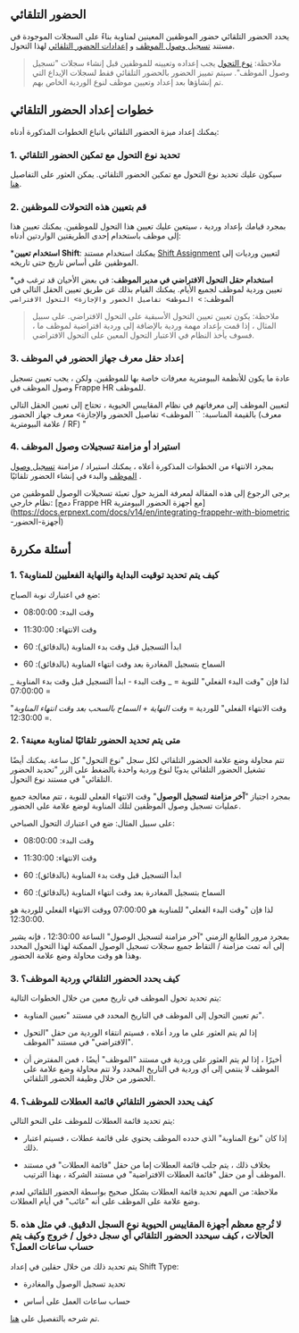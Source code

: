 ## الحضور التلقائي

يحدد الحضور التلقائي حضور الموظفين المعينين لمناوبة بناءً على السجلات الموجودة في مستند [تسجيل وصول الموظف](https://docs.erpnext.com/docs/v14/user/manual/en/human-resources/employee_checkin) و [إعدادات الحضور التلقائي](https://docs.erpnext.com/docs/v14/user/manual/en/human-resources/shift-type#2-auto-attendance-settings) لهذا التحول.

> ملاحظة: [نوع التحول](https://docs.erpnext.com/docs/en/shift-type) يجب إعداده وتعيينه للموظفين قبل إنشاء سجلات "تسجيل وصول الموظف". سيتم تمييز الحضور بالحضور التلقائي فقط لسجلات الإيداع التي تم إنشاؤها بعد إعداد وتعيين موظف لنوع الوردية الخاص بهم.

## خطوات إعداد الحضور التلقائي

يمكنك إعداد ميزة الحضور التلقائي باتباع الخطوات المذكورة أدناه:

### 1. تحديد نوع التحول مع تمكين الحضور التلقائي

سيكون عليك تحديد نوع التحول مع تمكين الحضور التلقائي. يمكن العثور على التفاصيل [هنا](https://docs.erpnext.com/docs/v14/en/shift-type).

### 2. قم بتعيين هذه التحولات للموظفين

بمجرد قيامك بإعداد وردية ، سيتعين عليك تعيين هذا التحول للموظفين. يمكنك تعيين هذا إلى موظف باستخدام إحدى الطريقتين الواردتين أدناه:

***استخدام تعيين Shift**: يمكنك استخدام مستند [Shift Assignment](https://docs.erpnext.com/docs/v14/user/manual/en/human-resources/shift_assignment) لتعيين ورديات إلى الموظفين على أساس تاريخ حتى تاريخه.
    
***استخدام حقل التحول الافتراضي في مدير الموظف**: في بعض الأحيان قد ترغب في تعيين وردية لموظف لجميع الأيام. يمكنك القيام بذلك عن طريق تعيين الحقل التالي في الموظف: `> الموظف> تفاصيل الحضور والإجازة> التحول الافتراضي`
    

> ملاحظة: يكون تعيين تعيين التحول الأسبقية على التحول الافتراضي. على سبيل المثال ، إذا قمت بإعداد مهمة وردية بالإضافة إلى وردية افتراضية لموظف ما ، فسوف يأخذ النظام في الاعتبار التحول المعين على التحول الافتراضي.

### 3. إعداد حقل معرف جهاز الحضور في الموظف

عادة ما يكون للأنظمة البيومترية معرفات خاصة بها للموظفين. ولكن ، يجب تعيين تسجيل وصول الموظف في Frappe HR للموظف.

لتعيين الموظف إلى معرفاتهم في نظام المقاييس الحيوية ، تحتاج إلى تعيين الحقل التالي بالقيمة المناسبة: `` الموظف> تفاصيل الحضور والإجازة> معرف جهاز الحضور (معرف علامة البيومترية / RF) "

### 4. استيراد أو مزامنة تسجيلات وصول الموظف

بمجرد الانتهاء من الخطوات المذكورة أعلاه ، يمكنك استيراد / مزامنة [تسجيل وصول الموظف](https://docs.erpnext.com/docs/v14/user/manual/en/human-resources/employee_checkin) والبدء في إنشاء الحضور تلقائيًا .

يرجى الرجوع إلى هذه المقالة لمعرفة المزيد حول تعبئة تسجيلات الوصول للموظفين من نظام خارجي: [دمج Frappe HR مع أجهزة الحضور البيومترية](https://docs.erpnext.com/docs/v14/en/integrating-frappehr-with-biometric -أجهزة-الحضور)

## أسئلة مكررة

### 1. كيف يتم تحديد توقيت البداية والنهاية الفعليين للمناوبة؟

ضع في اعتبارك نوبة الصباح:

* وقت البدء: 08:00:00
    
* وقت الانتهاء: 11:30:00
    
* ابدأ التسجيل قبل وقت بدء المناوبة (بالدقائق): 60
    
* السماح بتسجيل المغادرة بعد وقت انتهاء المناوبة (بالدقائق): 60
    

لذا فإن "وقت البدء الفعلي" للنوبة = _ وقت البدء - ابدأ التسجيل قبل وقت بدء المناوبة _ = 07:00:00

"وقت الانتهاء الفعلي" للوردية = _وقت النهاية + السماح بالسحب بعد وقت انتهاء المناوبة_ = 12:30:00.

### 2. متى يتم تحديد الحضور تلقائيًا لمناوبة معينة؟

تتم محاولة وضع علامة الحضور التلقائي لكل سجل "نوع التحول" كل ساعة. يمكنك أيضًا تشغيل الحضور التلقائي يدويًا لنوع وردية واحدة بالضغط على الزر "تحديد الحضور التلقائي" في مستند نوع التحول.

بمجرد اجتياز "**آخر مزامنة لتسجيل الوصول**" وقت الانتهاء الفعلي للنوبة ، تتم معالجة جميع عمليات تسجيل وصول الموظفين لتلك المناوبة لوضع علامة على الحضور.

على سبيل المثال: ضع في اعتبارك التحول الصباحي:

* وقت البدء: 08:00:00
    
* وقت الانتهاء: 11:30:00
    
* ابدأ التسجيل قبل وقت بدء المناوبة (بالدقائق): 60
    
* السماح بتسجيل المغادرة بعد وقت انتهاء المناوبة (بالدقائق): 60
    

لذا فإن "وقت البدء الفعلي" للمناوبة هو 07:00:00 ووقت الانتهاء الفعلي للوردية هو 12:30:00.

بمجرد مرور الطابع الزمني "آخر مزامنة لتسجيل الوصول" الساعة 12:30:00 ، فإنه يشير إلى أنه تمت مزامنة / التقاط جميع سجلات تسجيل الوصول الممكنة لهذا التحول المحدد وهذا هو وقت محاولة وضع علامة الحضور.

### 3. كيف يحدد الحضور التلقائي وردية الموظف؟

يتم تحديد تحول الموظف في تاريخ معين من خلال الخطوات التالية:

* تم تعيين التحول إلى الموظف في التاريخ المحدد في مستند "تعيين المناوبة".
    
* إذا لم يتم العثور على ما ورد أعلاه ، فسيتم انتقاء الوردية من حقل "التحول الافتراضي" في مستند "الموظف".
    
* أخيرًا ، إذا لم يتم العثور على وردية في مستند "الموظف" أيضًا ، فمن المفترض أن الموظف لا ينتمي إلى أي وردية في التاريخ المحدد ولا تتم محاولة وضع علامة على الحضور من خلال وظيفة الحضور التلقائي.
    

### 4. كيف يحدد الحضور التلقائي قائمة العطلات للموظف؟

يتم تحديد قائمة العطلات للموظف على النحو التالي:

* إذا كان "نوع المناوبة" الذي حدده الموظف يحتوي على قائمة عطلات ، فسيتم اعتبار ذلك.
    
* بخلاف ذلك ، يتم جلب قائمة العطلات إما من حقل "قائمة العطلات" في مستند الموظف أو من حقل "قائمة العطلات الافتراضية" في مستند الشركة ، بهذا الترتيب.
    

ملاحظة: من المهم تحديد قائمة العطلات بشكل صحيح بواسطة الحضور التلقائي لعدم وضع علامة على الموظف على أنه "غائب" في أيام العطلات.

### 5. لا تُرجع معظم أجهزة المقاييس الحيوية نوع السجل الدقيق. في مثل هذه الحالات ، كيف سيحدد الحضور التلقائي أي سجل دخول / خروج وكيف يتم حساب ساعات العمل؟

يتم تحديد ذلك من خلال حقلين في إعداد Shift Type:

* تحديد تسجيل الوصول والمغادرة
    
* حساب ساعات العمل على أساس
    

تم شرحه بالتفصيل على [هنا](https://docs.erpnext.com/docs/v14/en/shift-type#2-auto-attendance-settings).